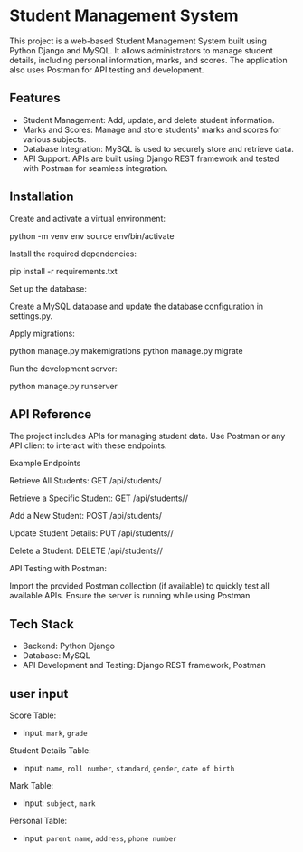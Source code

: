 
# Student Management System

This project is a web-based Student Management System built using Python Django and MySQL. It allows administrators to manage student details, including personal information, marks, and scores. The application also uses Postman for API testing and development.


## Features

- Student Management: Add, update, and delete student information.
- Marks and Scores: Manage and store students' marks and scores for various subjects.
- Database Integration: MySQL is used to securely store and retrieve data.
- API Support: APIs are built using Django REST framework and tested with Postman for seamless integration.


## Installation

Create and activate a virtual environment:

python -m venv env
source env/bin/activate 

Install the required dependencies:

pip install -r requirements.txt

Set up the database:

Create a MySQL database and update the database configuration in settings.py.

Apply migrations:

python manage.py makemigrations
python manage.py migrate

Run the development server:

python manage.py runserver
    
## API Reference

The project includes APIs for managing student data. Use Postman or any API client to interact with these endpoints.

Example Endpoints

Retrieve All Students: GET /api/students/

Retrieve a Specific Student: GET /api/students/<id>/

Add a New Student: POST /api/students/

Update Student Details: PUT /api/students/<id>/

Delete a Student: DELETE /api/students/<id>/

API Testing with Postman:

Import the provided Postman collection (if available) to quickly test all available APIs.
Ensure the server is running while using Postman


## Tech Stack

- Backend: Python Django
- Database: MySQL
- API Development and Testing: Django REST framework, Postman


## user input

Score Table:
   - Input: `mark`, `grade`

Student Details Table:

   - Input: `name`, `roll number`, `standard`, `gender`, `date of birth`

   Mark Table:
   - Input: `subject`, `mark`

   Personal Table:
   - Input: `parent name`, `address`, `phone number`
